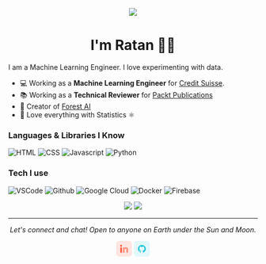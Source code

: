 <!-- markdownlint-disable MD033 MD041 -->
<p align="center">
  <img src="https://media.giphy.com/media/Nx0rz3jtxtEre/giphy.gif">
</p>

<h1 align="center">
I'm Ratan 🙋‍♂
</h1>
I am a Machine Learning Engineer. I love experimenting with data.

- 💻  Working as a **Machine Learning Engineer** for [Credit Suisse](https://www.credit-suisse.com/in/en.html/).
- 📚  Working as a **Technical Reviewer** for [Packt Publications](https://www.packtpub.com/in/)
- 🌲  Creator of [Forest AI](https://forestai.web.app/)
- 💙 Love everything with Statistics  ⚛️

### Languages & Libraries I Know

![HTML](https://img.shields.io/static/v1?label=HTML&message=5&color=E34F26&style=for-the-badge&logo=html5)
![CSS](https://img.shields.io/static/v1?label=CSS&message=3&color=1572B6&style=for-the-badge&logo=css3)
![Javascript](https://img.shields.io/static/v1?label=JavaScript&message=ES8&style=for-the-badge&color=F7DF1E&logo=JavaScript)
![Python](https://img.shields.io/static/v1?label=Python&style=for-the-badge&message=3&color=3776AB&logo=PYTHON)


### Tech I use

![VSCode](https://img.shields.io/static/v1?label=VSCode&message=1.48-insider&style=for-the-badge&color=1FC0A7&logo=visual-studio)
![Github](https://img.shields.io/static/v1?label=GitHub&message=Eventyret&color=181717&style=for-the-badge&logo=github)
![Google Cloud](https://img.shields.io/static/v1?label=GoogleCloud&message=🚀&color=4285F4&style=for-the-badge&logo=google)
![Docker](https://img.shields.io/static/v1?label=Docker&message=🐳&color=4285F4&style=for-the-badge&logo=docker)
![Firebase](https://img.shields.io/static/v1?label=Firebase&style=for-the-badge&message=7.16.0&color=FFCA28&logo=firebase)

<p align="center">
    <img src="https://github-readme-stats.vercel.app/api?username=Ratansingh648&count_private=true&show_icons=true&hide_title=true&theme=cobalt" />
    <img src="https://github-readme-stats.vercel.app/api/top-langs/?username=Ratansingh648&layout=compact&theme=cobalt" />
</p>

<hr>
<p align="center">
  <i>Let's connect and chat! Open to anyone on Earth under the Sun and Moon.</i>

  <p align="center">
    <a href="https://www.linkedin.com/in/ratan-singh-811425b9/" alt="Linkedin" target="_blank"><img src="https://github.com/Ratansingh648/Ratansingh648/blob/main/assets/linkedin.png"></a>
    <a href="https://github.com/Ratansingh648" alt="GitHub" target="_blank"><img src="https://github.com/Ratansingh648/Ratansingh648/blob/main/assets/github.png"></a>

  </p>
  
</p>
